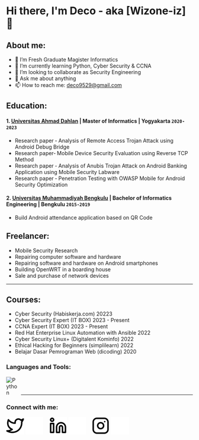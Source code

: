 # Hi there, I'm Deco - aka [Wizone-iz] 👋
## About me:
- 🔭 I’m Fresh Graduate Magister Informatics
- 🌱 I’m currently learning Python, Cyber Security & CCNA
- 👯 I’m looking to collaborate as Security Engineering
- 💬 Ask me about anything
- 📫 How to reach me: deco9529@gmail.com

## Education:

#### 1. [Universitas Ahmad Dahlan](https://uad.ac.id/) | Master of Informatics | Yogyakarta `2020-2023`
   - Research paper ‐ Analysis of Remote Access Trojan Attack using Android Debug Bridge
   - Research paper‐ Mobile Device Security Evaluation using Reverse TCP Method
   - Research paper ‐ Analysis of Anubis Trojan Attack on Android Banking Application using Mobile Security Labware
   - Research paper ‐ Penetration Testing with OWASP Mobile for Android Security Optimization
#### 2. [Universitas Muhammadiyah Bengkulu](https://umb.ac.id/) | Bachelor of Informatics Engineering | Bengkulu `2015-2019`
   -  Build Android attendance application based on QR Code

## Freelancer:
   - Mobile Security Research
   - Repairing computer software and hardware
   - Repairing software and hardware on Android smartphones
   - Building OpenWRT in a boarding house
   - Sale and purchase of network devices
---

## Courses:
   - Cyber Security (Habiskerja.com)                           20223
   - Cyber Security Expert (IT BOX)                            2023 - Present
   - CCNA Expert (IT BOX)                                      2023 - Present
   - Red Hat Enterprise Linux Automation with Ansible          2022
   - Cyber Security Linux+ (Digitalent Kominfo)                2022
   - Ethical Hacking for Beginners (simplilearn)               2022
   - Belajar Dasar Pemrograman Web (dicoding)                  2020

### Languages and Tools:

[<img align="left" alt="Python" width="30px" src="https://upload.wikimedia.org/wikipedia/commons/thumb/c/c3/Python-logo-notext.svg/110px-Python-logo-notext.svg.png?20100317150552" style="padding-right:10px;" />][webdev]
<br />
<br />

---
### Connect with me:

[![website](./img/twitter-light.svg)](https://twitter.com/apriliansyah95#gh-light-mode-only)
[![website](./img/twitter-dark.svg)](https://twitter.com/apriliansyah95#gh-dark-mode-only)
&nbsp;&nbsp;
[![website](./img/linkedin-light.svg)](https://www.linkedin.com/in/deco-aprilliansyah#gh-light-mode-only)
[![website](./img/linkedin-dark.svg)](https://www.linkedin.com/in/deco-aprilliansyahn#gh-dark-mode-only)
&nbsp;&nbsp;
[![website](./img/instagram-light.svg)](https://instagram.com/abcdeco.idn#gh-light-mode-only)
[![website](./img/instagram-dark.svg)](https://instagram.com/abcdeco.id#gh-dark-mode-only)



[webdev]: https://github.com/Wizone-izv/Wizone-iz
